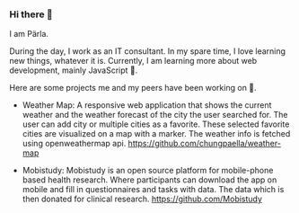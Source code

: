 ### Hi there 👋

I am Pärla. 

During the day, I work as an IT consultant. In my spare time, I love learning new things, whatever it is. Currently, I am learning more about web development, mainly JavaScript 🌱. 

Here are some projects me and my peers have been working on 👯. 

* Weather Map: 
A responsive web application that shows the current weather and the weather forecast of the city the user searched for. The user can add city or multiple cities as a favorite. These selected favorite cities are visualized on a map with a marker. The weather info is fetched using openweathermap api.
https://github.com/chungpaella/weather-map 

* Mobistudy: Mobistudy is an open source platform for mobile-phone based health research. Where participants can download the app on mobile and fill
in questionnaires and tasks with data. The data which is then donated for clinical research.
https://github.com/Mobistudy

<!--
**chungpaella/chungpaella** is a ✨ _special_ ✨ repository because its `README.md` (this file) appears on your GitHub profile.

Here are some ideas to get you started:

- 🔭 I’m currently working on ...
- 🌱 I’m currently learning ...
- 👯 I’m looking to collaborate on ...
- 🤔 I’m looking for help with ...
- 💬 Ask me about ...
- 📫 How to reach me: ...
- 😄 Pronouns: ...
- ⚡ Fun fact: ...
-->

